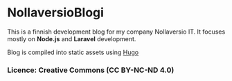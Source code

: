 # NollaversioBlogi

This is a finnish development blog for my company Nollaversio IT. It focuses mostly on **Node.js** and **Laravel** development.

Blog is compiled into static assets using [Hugo](https://gohugo.io/)

### Licence: Creative Commons (CC BY-NC-ND 4.0)
